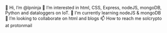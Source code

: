 👋 Hi, I’m @lpninja
👀 I’m interested in html, CSS, Express, nodeJS, mongoDB, Python and dataloggers on IoT.
🌱 I’m currently learning nodeJS & mongoDB
💞️ I’m looking to collaborate on html and blogs
📫 How to reach me solcrypto at protonmail
